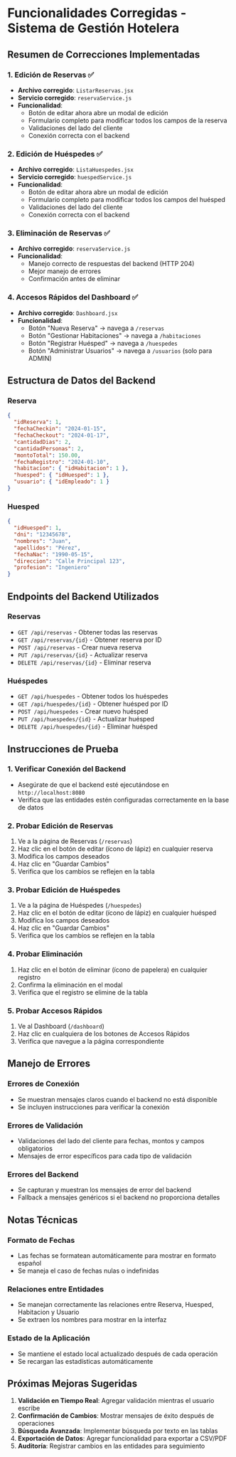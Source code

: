 # Funcionalidades Corregidas - Sistema de Gestión Hotelera

## Resumen de Correcciones Implementadas

### 1. Edición de Reservas ✅
- **Archivo corregido**: `ListarReservas.jsx`
- **Servicio corregido**: `reservaService.js`
- **Funcionalidad**: 
  - Botón de editar ahora abre un modal de edición
  - Formulario completo para modificar todos los campos de la reserva
  - Validaciones del lado del cliente
  - Conexión correcta con el backend

### 2. Edición de Huéspedes ✅
- **Archivo corregido**: `ListaHuespedes.jsx`
- **Servicio corregido**: `huespedService.js`
- **Funcionalidad**:
  - Botón de editar ahora abre un modal de edición
  - Formulario completo para modificar todos los campos del huésped
  - Validaciones del lado del cliente
  - Conexión correcta con el backend

### 3. Eliminación de Reservas ✅
- **Archivo corregido**: `reservaService.js`
- **Funcionalidad**:
  - Manejo correcto de respuestas del backend (HTTP 204)
  - Mejor manejo de errores
  - Confirmación antes de eliminar

### 4. Accesos Rápidos del Dashboard ✅
- **Archivo corregido**: `Dashboard.jsx`
- **Funcionalidad**:
  - Botón "Nueva Reserva" → navega a `/reservas`
  - Botón "Gestionar Habitaciones" → navega a `/habitaciones`
  - Botón "Registrar Huésped" → navega a `/huespedes`
  - Botón "Administrar Usuarios" → navega a `/usuarios` (solo para ADMIN)

## Estructura de Datos del Backend

### Reserva
```json
{
  "idReserva": 1,
  "fechaCheckin": "2024-01-15",
  "fechaCheckout": "2024-01-17",
  "cantidadDias": 2,
  "cantidadPersonas": 2,
  "montoTotal": 150.00,
  "fechaRegistro": "2024-01-10",
  "habitacion": { "idHabitacion": 1 },
  "huesped": { "idHuesped": 1 },
  "usuario": { "idEmpleado": 1 }
}
```

### Huesped
```json
{
  "idHuesped": 1,
  "dni": "12345678",
  "nombres": "Juan",
  "apellidos": "Pérez",
  "fechaNac": "1990-05-15",
  "direccion": "Calle Principal 123",
  "profesion": "Ingeniero"
}
```

## Endpoints del Backend Utilizados

### Reservas
- `GET /api/reservas` - Obtener todas las reservas
- `GET /api/reservas/{id}` - Obtener reserva por ID
- `POST /api/reservas` - Crear nueva reserva
- `PUT /api/reservas/{id}` - Actualizar reserva
- `DELETE /api/reservas/{id}` - Eliminar reserva

### Huéspedes
- `GET /api/huespedes` - Obtener todos los huéspedes
- `GET /api/huespedes/{id}` - Obtener huésped por ID
- `POST /api/huespedes` - Crear nuevo huésped
- `PUT /api/huespedes/{id}` - Actualizar huésped
- `DELETE /api/huespedes/{id}` - Eliminar huésped

## Instrucciones de Prueba

### 1. Verificar Conexión del Backend
- Asegúrate de que el backend esté ejecutándose en `http://localhost:8080`
- Verifica que las entidades estén configuradas correctamente en la base de datos

### 2. Probar Edición de Reservas
1. Ve a la página de Reservas (`/reservas`)
2. Haz clic en el botón de editar (ícono de lápiz) en cualquier reserva
3. Modifica los campos deseados
4. Haz clic en "Guardar Cambios"
5. Verifica que los cambios se reflejen en la tabla

### 3. Probar Edición de Huéspedes
1. Ve a la página de Huéspedes (`/huespedes`)
2. Haz clic en el botón de editar (ícono de lápiz) en cualquier huésped
3. Modifica los campos deseados
4. Haz clic en "Guardar Cambios"
5. Verifica que los cambios se reflejen en la tabla

### 4. Probar Eliminación
1. Haz clic en el botón de eliminar (ícono de papelera) en cualquier registro
2. Confirma la eliminación en el modal
3. Verifica que el registro se elimine de la tabla

### 5. Probar Accesos Rápidos
1. Ve al Dashboard (`/dashboard`)
2. Haz clic en cualquiera de los botones de Accesos Rápidos
3. Verifica que navegue a la página correspondiente

## Manejo de Errores

### Errores de Conexión
- Se muestran mensajes claros cuando el backend no está disponible
- Se incluyen instrucciones para verificar la conexión

### Errores de Validación
- Validaciones del lado del cliente para fechas, montos y campos obligatorios
- Mensajes de error específicos para cada tipo de validación

### Errores del Backend
- Se capturan y muestran los mensajes de error del backend
- Fallback a mensajes genéricos si el backend no proporciona detalles

## Notas Técnicas

### Formato de Fechas
- Las fechas se formatean automáticamente para mostrar en formato español
- Se maneja el caso de fechas nulas o indefinidas

### Relaciones entre Entidades
- Se manejan correctamente las relaciones entre Reserva, Huesped, Habitacion y Usuario
- Se extraen los nombres para mostrar en la interfaz

### Estado de la Aplicación
- Se mantiene el estado local actualizado después de cada operación
- Se recargan las estadísticas automáticamente

## Próximas Mejoras Sugeridas

1. **Validación en Tiempo Real**: Agregar validación mientras el usuario escribe
2. **Confirmación de Cambios**: Mostrar mensajes de éxito después de operaciones
3. **Búsqueda Avanzada**: Implementar búsqueda por texto en las tablas
4. **Exportación de Datos**: Agregar funcionalidad para exportar a CSV/PDF
5. **Auditoría**: Registrar cambios en las entidades para seguimiento
